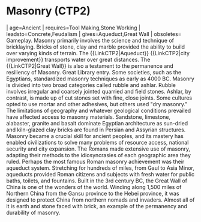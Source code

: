# Masonry (CTP2)

 | age=Ancient
 | requires=Tool Making,Stone Working
 | leadsto=Concrete,Feudalism
 | gives=Aqueduct,Great Wall
 | obsoletes=
Gameplay.
Masonry primarily involves the science and technique of bricklaying. Bricks of stone, clay and marble provided the ability to build over varying kinds of terrain. The {{LinkCTP2|Aqueduct}} {{LinkCTP2|city improvement}} transports water over great distances.
The {{LinkCTP2|Great Wall}} is also a testament to the permanence and resiliency of Masonry.
Great Library entry.
Some societies, such as the Egyptians, standardized masonry techniques as early as 4000 BC. Masonry is divided into two broad categories called rubble and ashlar. Rubble involves irregular and coarsely jointed quarried and field stones. Ashlar, by contrast, is made up of cut stones set with fine, close joints. Some cultures opted to use mortar and other adhesives, but others used "dry masonry."
The limitations of geography and whatever geological conditions prevailed have affected access to masonry materials. Sandstone, limestone, alabaster, granite and basalt dominate Egyptian architecture as sun-dried and kiln-glazed clay bricks are found in Persian and Assyrian structures. Masonry became a crucial skill for ancient peoples, and its mastery has enabled civilizations to solve many problems of resource access, national security and city expansion.
The Romans made extensive use of masonry, adapting their methods to the idiosyncrasies of each geographic area they ruled. Perhaps the most famous Roman masonry achievement was their aqueduct system. Stretching for hundreds of miles, from Gaul to Asia Minor, aqueducts provided Roman citizens and subjects with fresh water for public baths, toilets, and fountains.
Built in the 3rd century BC, the Great Wall of China is one of the wonders of the world. Winding along 1,500 miles of Northern China from the Gansu province to the Hebei province, it was designed to protect China from northern nomads and invaders. Almost all of it is earth and stone faced with brick, an example of the permanency and durability of masonry.